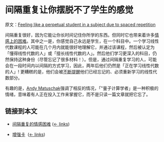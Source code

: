 # 间隔重复让你摆脱不了学生的感觉

原文：[Feeling like a perpetual student in a subject due to spaced repetition](https://wiki.issarice.com/wiki/Feeling_like_a_perpetual_student_in_a_subject_due_to_spaced_repetition)

间隔重复很好，因为它能让你长时间记住你所学的东西。但同时它也带来着许多[情感上的困难](https://wiki.issarice.com/wiki/Emotional_difficulties_of_spaced_repetition)。其中之一是，你感觉自己永远是学生，在一个科目中。一个学习线性代数课程的人可能在几个月内就能很好地理解它，并通过该课程，然后被认定为「懂得线性代数的人」或「擅长线性代数的人」。然后他们学习更深入的科目，仍然保持这种身份（尽管忘记了很多材料！）。但是，通过间隔重复学习的人，可能会在一段时间内以间隔的方式学习，因此，两年后他们仍然是「正在学习线性代数的人」! 更糟糕的是，他们会被[不断提醒](https://wiki.issarice.com/wiki/Spaced_repetition_constantly_reminds_one_of_inadequacies)他们已经忘记的、必须重新学习的线性代数部分。

有趣的是，[Andy Matuschak](https://wiki.issarice.com/wiki/Andy_Matuschak)强调了相反的情况，「"量子计算学者」是一种积极的情绪，意味着有人正在投入工作来掌握它，而不是只读一篇文章就把它忘了。

## 链接到本文

* [间隔重复的情感困难](https://wiki.issarice.com/wiki/Emotional_difficulties_of_spaced_repetition) ‎ ([← links](https://wiki.issarice.com/index.php?title=Special:WhatLinksHere&target=Emotional+difficulties+of+spaced+repetition))

* [增强卡](https://wiki.issarice.com/wiki/Booster_card) ‎ ([← links](https://wiki.issarice.com/index.php?title=Special:WhatLinksHere&target=Booster+card))